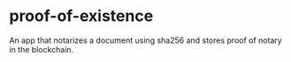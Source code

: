 # proof-of-existence

An app that notarizes a document using sha256 and stores proof of notary in the blockchain.
